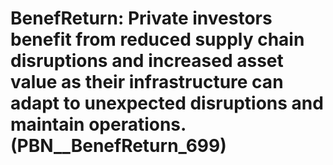 # BenefReturn: __Private investors benefit from reduced supply chain disruptions and increased asset value as their infrastructure can adapt to unexpected disruptions and maintain operations.__ (PBN__BenefReturn_699)

